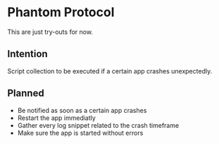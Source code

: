 # Phantom Protocol

This are just try-outs for now.

## Intention
Script collection to be executed if a certain app crashes unexpectedly. 

## Planned

- Be notified as soon as a certain app crashes
- Restart the app immediatly
- Gather every log snippet related to the crash timeframe
- Make sure the app is started without errors